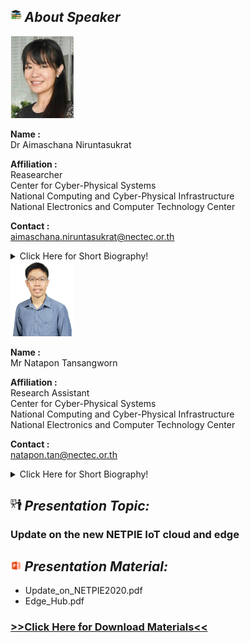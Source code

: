 ## <img width="3.5%" src="/Agenda/picture/biblio.png" /><link rel="stylesheet" type="text/css" media="all" href="./css/logo.css"/> <i class = "fa fa-handshake-p" aria-hidden="true">About Speaker</i> 

<img width="20%" alt="your_picture" src ="/Presentation_program/7_Update_on_new_NETPIE/picture/aimaschana.png" />

**Name :**<br>Dr Aimaschana Niruntasukrat

**Affiliation :**<br>Reasearcher<br>Center for Cyber-Physical Systems<br>
National Computing and Cyber-Physical Infrastructure<br>
National Electronics and Computer Technology Center<br>

**Contact :**<br>aimaschana.niruntasukrat@nectec.or.th


<details>
    <summary>Click Here for Short Biography!</summary>
    Aimaschana Niruntasukrat received the B. Eng. and M. Eng. degrees in electrical engineering from Chulalongkorn University, Thailand, and the Ph.D. degree in electrical and computer engineering from the University of Maryland, College Park, U.S.A. Since 2011 she has been with the National Electronics and Computer Technology Center, Thailand, where she is a senior researcher in the Center for Cyber-Physical Systems. Her interests include Internet of Things, Machine Learning/Artificial Intelligence. She is currently leading the project in research and development of NETPIE IoT edge computing platform.
</details>

<img width="20%" alt="your_picture" src ="/Presentation_program/7_Update_on_new_NETPIE/picture/natapon.png" />

**Name :**<br>Mr Natapon Tansangworn

**Affiliation :**<br>Research Assistant<br>Center for Cyber-Physical Systems<br>
National Computing and Cyber-Physical Infrastructure<br>
National Electronics and Computer Technology Center<br>

**Contact :**<br>natapon.tan@nectec.or.th

<details>
    <summary>Click Here for Short Biography!</summary>
</details>

## <img width="3.5%" src="/Agenda/picture/present.png" /><link rel="stylesheet" type="text/css" media="all" href="./css/logo.css"/> <i class = "fa fa-handshake-p" aria-hidden="true">Presentation Topic:</i>
<h3>Update on the new NETPIE IoT cloud and edge</h3>

## <img width="3.5%" src="/Agenda/picture/material.png" /><link rel="stylesheet" type="text/css" media="all" href="./css/logo.css"/> <i class = "fa fa-handshake-p" aria-hidden="true">Presentation Material:</i>
- Update_on_NETPIE2020.pdf<br>
- Edge_Hub.pdf<br>
<h3><a href="/Presentation_program/7_Update_on_new_NETPIE/presentation_material/">>>Click Here for Download Materials<<</a></h3>
